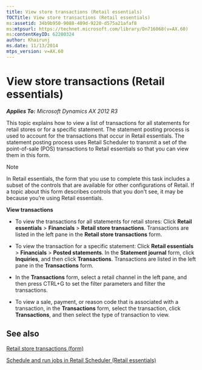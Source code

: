 ```yaml
---
title: View store transactions (Retail essentials)
TOCTitle: View store transactions (Retail essentials)
ms:assetid: 34b9b950-9088-409d-9220-d575a21afaf8
ms:mtpsurl: https://technet.microsoft.com/library/Dn716068(v=AX.60)
ms:contentKeyID: 62200324
author: Khairunj
ms.date: 11/13/2014
mtps_version: v=AX.60
---
```


# View store transactions (Retail essentials) 


_**Applies To:** Microsoft Dynamics AX 2012 R3_

This topic explains how to view a list of transactions for all statements for retail stores or for a specific statement. The statement posting process is used to account for the transactions that occur in Retail essentials. The statement posting process uses Retail Scheduler to transmit a set of the point-of-sale (POS) transactions to Retail essentials so that you can view them in this form.


> [!NOTE]
> <P>In Retail essentials, the form that you use to complete this task includes a subset of the controls that are available for other configurations of Retail. If a topic about this form describes controls that you don't see, it may be because you’re using Retail essentials.</P>



**View transactions**

  - To view the transactions for all statements for retail stores: Click **Retail essentials** \> **Financials** \> **Retail store transactions**. Transactions are listed in the left pane in the **Retail store transactions** form.

  - To view the transaction for a specific statement: Click **Retail essentials** \> **Financials** \> **Posted statements**. In the **Statement journal** form, click **Inquiries**, and then click **Transactions**. Transactions are listed in the left pane in the **Transactions** form.

  - In the **Transactions** form, select a retail channel in the left pane, and then press CTRL+G to set the filter parameters and filter the transactions.

  - To view a sale, payment, or reason code that is associated with a transaction, in the **Transactions** form, select the transaction, click **Transactions**, and then select the type of transaction to view.

## See also

[Retail store transactions (form)](https://technet.microsoft.com/library/hh597349\(v=ax.60\))

[Schedule and run jobs in Retail Scheduler (Retail essentials)](schedule-and-run-jobs-in-retail-scheduler-retail-essentials.md)

  


